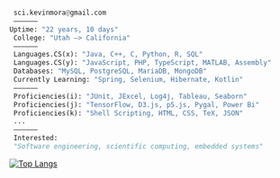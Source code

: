 ```python

 sci.kevinmora@gmail.com         
 ——————
Uptime: "22 years, 10 days"
 College: "Utah –> California"
 ——————
 Languages.CS(x): "Java, C++, C, Python, R, SQL"
 Languages.CS(y): "JavaScript, PHP, TypeScript, MATLAB, Assembly"
 Databases: "MySQL, PostgreSQL, MariaDB, MongoDB"
 Currently Learning: "Spring, Selenium, Hibernate, Kotlin"
 ——————
 Proficiencies(i): "JUnit, JExcel, Log4j, Tableau, Seaborn"
 Proficiencies(j): "TensorFlow, D3.js, p5.js, Pygal, Power Bi"
 Proficiencies(k): "Shell Scripting, HTML, CSS, TeX, JSON"
 ...
 ——————
 Interested:
 "Software engineering, scientific computing, embedded systems"       
```

[![Top Langs](https://github-readme-stats.vercel.app/api/top-langs/?username=morkev&layout=compact&show_icons=true&theme=ayu-mirage&hide_border=true&langs_count=10)](https://github.com/morkev/github-readme-stats)

<!--
///////////////////////////////////////////////////////////////////////////////////////
[![Top Langs](https://github-readme-stats.vercel.app/api/top-langs/?username=morkev&layout=compact&show_icons=true&theme=ayu-mirage&hide_border=true&langs_count=10)](https://github.com/morkev/github-readme-stats)
Best programming language themes from Vercel's API:
radical, dark, ayu-mirage, nord, blue-green, vue-dark, prussian, gruvbox, 
gruvbox_light, onedark, darcula, gotham, calm, material-palenight, slateorange
///////////////////////////////////////////////////////////////////////////////////////
-->
